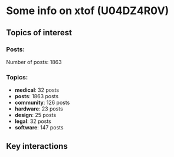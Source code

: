 # Some info on xtof (U04DZ4R0V)


## Topics of interest

### Posts: 

Number of posts: 1863

### Topics:

* __medical__: 32 posts
* __posts__: 1863 posts
* __community__: 126 posts
* __hardware__: 23 posts
* __design__: 25 posts
* __legal__: 32 posts
* __software__: 147 posts

## Key interactions 

